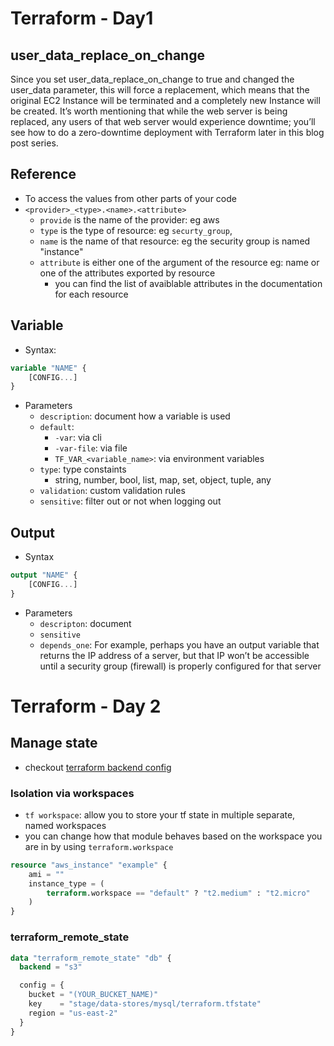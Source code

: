 # Terraform - Day1
## user_data_replace_on_change
Since you set user_data_replace_on_change to true and changed the user_data parameter, this will force a replacement, which means that the original EC2 Instance will be terminated and a completely new Instance will be created. It’s worth mentioning that while the web server is being replaced, any users of that web server would experience downtime; you’ll see how to do a zero-downtime deployment with Terraform later in this blog post series.

## Reference
- To access the values from other parts of your code
- `<provider>_<type>.<name>.<attribute>`
    - `provide` is the name of the provider: eg aws
    - `type` is the type of resource: eg `securty_group`,
    - `name` is the name of that resource: eg the security group is named "instance"
    - `attribute` is either one of the argument of the resource eg: name or one of the attributes exported by resource
        - you can find the list of avaiblable attributes in the documentation for each resource

## Variable
- Syntax:
```tf
variable "NAME" {
    [CONFIG...]
}
```
- Parameters
    - `description`: document how a variable is used
    - `default`:
        - `-var`: via cli
        - `-var-file`: via file
        - `TF_VAR_<variable_name>`: via environment variables
    - `type`: type constaints
        - string, number, bool, list, map, set, object, tuple, any
    - `validation`: custom validation rules
    - `sensitive`: filter out or not when logging out


## Output
- Syntax
```tf
output "NAME" {
    [CONFIG...]
}
```
- Parameters
    - `descripton`: document
    - `sensitive`
    - `depends_one`:  For example, perhaps you have an output variable that returns the IP address of a server, but that IP won’t be accessible until a security group (firewall) is properly configured for that server

# Terraform - Day 2

## Manage state
- checkout [terraform backend config](./state_config/main.tf)
### Isolation via workspaces
- `tf workspace`: allow you to store your tf state in multiple separate, named workspaces
- you can change how that module behaves based on the workspace you are in by using `terraform.workspace`
```tf
resource "aws_instance" "example" {
    ami = ""
    instance_type = (
        terraform.workspace == "default" ? "t2.medium" : "t2.micro"
    )
}
```

### terraform_remote_state
```tf
data "terraform_remote_state" "db" {
  backend = "s3"

  config = {
    bucket = "(YOUR_BUCKET_NAME)"
    key    = "stage/data-stores/mysql/terraform.tfstate"
    region = "us-east-2"
  }
}
```
